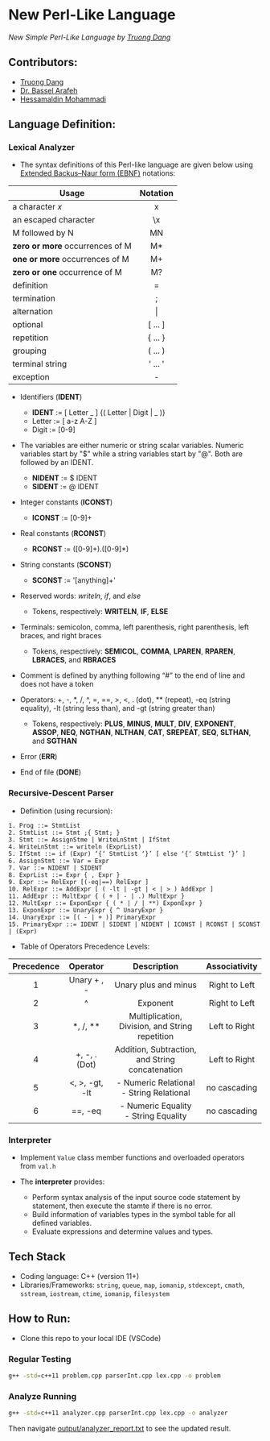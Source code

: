 # New Perl-Like Language
*New Simple Perl-Like Language by [Truong Dang](https://youtu.be/WhOarQhY8FI)*

## Contributors:
- [Truong Dang](https://www.linkedin.com/in/2dt/)
- [Dr. Bassel Arafeh](https://scholar.google.com/citations?user=JYGNtvIAAAAJ&hl=en)
- [Hessamaldin Mohammadi](https://www.linkedin.com/in/hessam-mohammadi-a3633976/)

## Language Definition:

### Lexical Analyzer

- The syntax definitions of this Perl-like language are given below using [Extended Backus–Naur form (EBNF)](https://en.wikipedia.org/wiki/Extended_Backus%E2%80%93Naur_form) notations:

| Usage      | Notation |
| ----------- | :-----------: |
| a character *x* |	x |
| an escaped character | \x |
| M followed by N | MN |
| **zero or more** occurrences of M | M* |
| **one or more** occurrences of M | M+ |
| **zero or one** occurrence of M | M? |
| definition | = |
| termination	| ; |
| alternation |	\| |
| optional |	[ ... ] |
| repetition |	{ ... } |
| grouping |	( ... ) |
| terminal string |	' ... ' |
| exception |	- |


- Identifiers (**IDENT**)
  - **IDENT** := [ Letter _ ] {( Letter | Digit | _ )}
  - Letter := [ a-z A-Z ]
  - Digit := [0-9]
  
- The variables are either numeric or string scalar variables. Numeric variables start by "$" while a string variables start by "@". Both are followed by an IDENT.
  - **NIDENT** := $ IDENT
  - **SIDENT** := @ IDENT
  
- Integer constants (**ICONST**)
  - **ICONST** := [0-9]+
  
- Real constants (**RCONST**)
  - **RCONST** := ([0-9]+)\.([0-9]*)
  
- String constants (**SCONST**)
  - **SCONST** := \'[anything]+\'
  
- Reserved words: *writeln*, *if*, and *else*
  - Tokens, respectively: **WRITELN**, **IF**, **ELSE**
  
- Terminals: semicolon, comma, left parenthesis, right parenthesis, left braces, and right braces
  - Tokens, respectively: **SEMICOL**, **COMMA**, **LPAREN**, **RPAREN**, **LBRACES**, and **RBRACES**
  
- Comment is defined by anything following “#” to the end of line and does not have a token

- Operators: +, -, *, /, ^, =, ==, >, <, . (dot), ** (repeat), -eq (string equality), -lt (string less than), and -gt (string greater than)
  - Tokens, respectively: **PLUS**, **MINUS**, **MULT**, **DIV**, **EXPONENT**, **ASSOP**, **NEQ**, **NGTHAN**, **NLTHAN**, **CAT**, **SREPEAT**, **SEQ**, **SLTHAN**, and **SGTHAN**
  
- Error (**ERR**)

- End of file (**DONE**)

### Recursive-Descent Parser

- Definition (using recursion):

```
1. Prog ::= StmtList
2. StmtList ::= Stmt ;{ Stmt; }
3. Stmt ::= AssignStme | WriteLnStmt | IfStmt
4. WriteLnStmt ::= writeln (ExprList)
5. IfStmt ::= if (Expr) ‘{‘ StmtList ‘}’ [ else ‘{‘ StmtList ‘}’ ]
6. AssignStmt ::= Var = Expr
7. Var ::= NIDENT | SIDENT
8. ExprList ::= Expr { , Expr }
9. Expr ::= RelExpr [(-eq|==) RelExpr ]
10. RelExpr ::= AddExpr [ ( -lt | -gt | < | > ) AddExpr ]
11. AddExpr :: MultExpr { ( + | - | .) MultExpr }
12. MultExpr ::= ExponExpr { ( * | / | **) ExponExpr }
13. ExponExpr ::= UnaryExpr { ^ UnaryExpr }
14. UnaryExpr ::= [( - | + )] PrimaryExpr
15. PrimaryExpr ::= IDENT | SIDENT | NIDENT | ICONST | RCONST | SCONST | (Expr)
```

- Table of Operators Precedence Levels:

| Precedence | Operator | Description | Associativity |
| :-----------: | :-----------: | :-----------: | :-----------: |
| 1 |	Unary + , - | Unary plus and minus | Right to Left |
| 2 |	^ | Exponent | Right to Left |
| 3 |	\*, /, \*\* | Multiplication, Division, and String repetition | Left to Right |
| 4 |	+, -, . (Dot) | Addition, Subtraction, and String concatenation | Left to Right |
| 5 |	<, >, -gt, -lt | - Numeric Relational<br> - String Relational | no cascading |
| 6 |	==, -eq | - Numeric Equality<br> - String Equality | no cascading |

### Interpreter

- Implement `Value` class member functions and overloaded operators from `val.h`

- The **interpreter** provides:
  - Perform syntax analysis of the input source code statement by statement, then execute the stamte if there is no error.
  - Build information of variables types in the symbol table for all defined variables.
  - Evaluate expressions and determine values and types.

## Tech Stack

- Coding language: C++ (version 11+)
- Libraries/Frameworks: `string`, `queue`, `map`, `iomanip`, `stdexcept`, `cmath`, `sstream`, `iostream`, `ctime`, `iomanip`, `filesystem`

## How to Run:

- Clone this repo to your local IDE (VSCode)

### Regular Testing

```bash
g++ -std=c++11 problem.cpp parserInt.cpp lex.cpp -o problem
```

### Analyze Running

```bash
g++ -std=c++11 analyzer.cpp parserInt.cpp lex.cpp -o analyzer
```

Then navigate [output/analyzer_report.txt](output/analyzer_report.txt) to see the updated result.